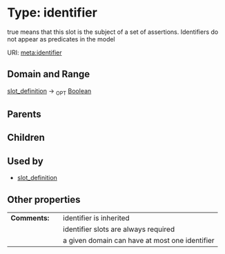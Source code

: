 
# Type: identifier


true means that this slot is the subject of a set of assertions.  Identifiers do not appear as predicates in the model

URI: [meta:identifier](https://w3id.org/biolink/biolinkml/meta/identifier)


## Domain and Range

[slot_definition](slot_definition.md) ->  <sub>OPT</sub> [Boolean](type/Boolean.md)

## Parents


## Children


## Used by

 * [slot_definition](slot_definition.md)

## Other properties

|  |  |  |
| --- | --- | --- |
| **Comments:** | | identifier is inherited |
|  | | identifier slots are always required |
|  | | a given domain can have at most one identifier |

